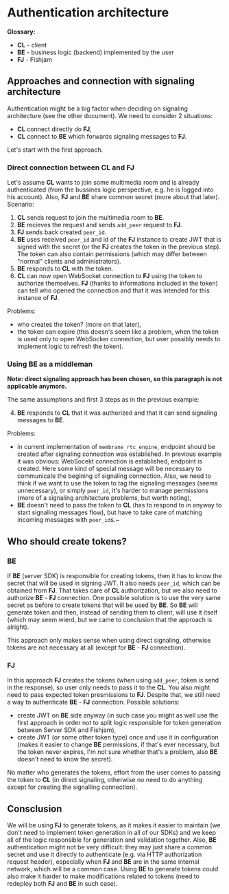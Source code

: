 # Authentication architecture

**Glossary:**

- **CL** - client
- **BE** - business logic (backend) implemented by the user
- **FJ** - Fishjam

## Approaches and connection with signaling architecture

Authentication might be a big factor when deciding on signaling architecture (see the other document). We need to consider 2 situations:

- **CL** connect directly do **FJ**,
- **CL** connect to **BE** which forwards signaling messages to **FJ**.

Let's start with the first approach.

### Direct connection between **CL** and **FJ**

Let's assume **CL** wants to join some multimedia room and is already authenticated (from the bussines logic perspective, e.g. he is logged into his account).
Also, **FJ** and **BE** share common secret (more about that later).
Scenario:

1) **CL** sends request to join the multimedia room to **BE**.
2) **BE** recieves the request and sends `add_peer` request to **FJ**.
3) **FJ** sends back created `peer_id`.
4) **BE** uses received `peer_id` and id of the **FJ** instance to create JWT that is signed with the secret (or the **FJ** creates the token in the previous step).
The token can also contain permissions (which may differ between "normal" clients and administrators).
5) **BE** responds to **CL** with the token.
6) **CL** can now open WebSocket connection to **FJ** using the token to authorize themselves. **FJ** (thanks to informations included in the token)
can tell who opened the connection and that it was intended for this instance of **FJ**.

Problems:

- who creates the token? (more on that later),
- the token can expire (this doesn's seem like a problem, when the token is used only to open WebSocker connection, but user possibly needs to implement logic to refresh the token).

### Using **BE** as a middleman

**Note: direct signaling approach has been chosen, so this paragraph is not applicable anymore.**

The same assumptions and first 3 steps as in the previous example:

4) **BE** responds to **CL** that it was authorized and that it can send signaling messages to **BE**.

Problems:

- in current implementation of `membrane_rtc_engine`, endpoint should be created after signaling connection was established. In previous example it was obvious:
WebSocekt connection is established, endpoint is created. Here some kind of special message will be necessary to communicate the begining of signaling connection. Also, we need
to think if we want to use the token to tag the signaling messages (seems unnecessary), or simply `peer_id`, it's harder to manage permissions
(more of a signaling architecture problems, but worth noting),
- **BE** doesn't need to pass the token to **CL** (has to respond to in anyway to start signaling messages flow), but have to take care of matching incoming messages with `peer_id`s.~

## Who should create tokens?

### **BE**

If **BE** (server SDK) is responsible for creating tokens, then it has to know the secret that will be used in signing JWT. It also needs `peer_id`, which can be obtained from **FJ**. That takes care of **CL** authorization, but we also need to authorize **BE** - **FJ** connection. One possible solution is to use the very same secret as before to create tokens that will be used by **BE**. So **BE** will generate token and then, instead of sending them to client, will use it itself (which may seem wierd, but we came to conclusion that the approach is alright).

This approach only makes sense when using direct signaling, otherwise tokens are not necessary at all (except for **BE** - **FJ** connection).

### **FJ**

In this approach **FJ** creates the tokens (when using `add_peer`, token is send in the response), so user only needs to pass it to the **CL**.
You also might need to pass expected token presmissions to **FJ**.
Despite that, we still need a way to authenticate **BE** - **FJ** connection. Possible solutions:

- create JWT on **BE** side anyway (in such case you might as well use the first approach in order not to split logic responsible for token generation between Server SDK and Fishjam),
- create JWT (or some other token type) once and use it in configuration (makes it easier to change **BE** permissions, if that's ever necessary, but the token never expires, I'm not sure whether that's a problem, also **BE** doesn't need to know the secret).

No matter who generates the tokens, effort from the user comes to passing the token to **CL** (in direct signaling, otherwise no need to do anything except for creating the signalling connection).

## Consclusion

We will be using **FJ** to generate tokens, as it makes it easier to maintain (we don't need to implement token generation in all of our SDKs) and we keep all of the logic responsible for generation and validation together.
Also, **BE** authentication might not be very difficult: they may just share a common secret and use it directly to authenticate (e.g. via HTTP authorization request header), especially when **FJ** and **BE** are in the same internal
network, which will be a common case. Using **BE** to generate tokens could also make it harder to make modifications related to tokens (need to redeploy both **FJ** and **BE** in such case).
